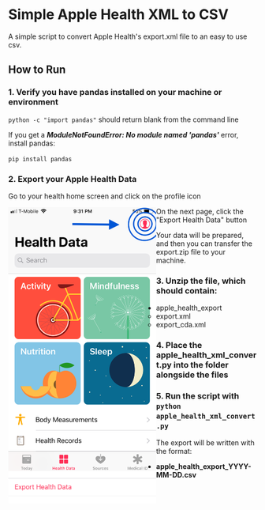 # Simple Apple Health XML to CSV

A simple script to convert Apple Health's export.xml file to an easy to use csv.



## How to Run 

### 1. Verify you have pandas installed on your machine or environment

`python -c "import pandas"` should return blank from the command line

If you get a _**ModuleNotFoundError: No module named 'pandas'**_ error, install pandas:

`pip install pandas`



### 2. Export your Apple Health Data

   Go to your health home screen and click on the profile icon

<img style="float: left;" src="health_home.PNG" width=300>

On the next page, click the "Export Health Data" button

<img style="float: left;" src="export_data_button.jpg" width = 300 >

Your data will be prepared, and then you can transfer the export.zip file to your machine.

### 3. Unzip the file, which should contain:

   * apple_health_export
     * export.xml
     * export_cda.xml

### 4. Place the **apple_health_xml_convert.py** into the folder alongside the files

### 5. Run the script with `python apple_health_xml_convert.py`

   

The export will be written with the format:

* **apple_health_export_YYYY-MM-DD.csv**

